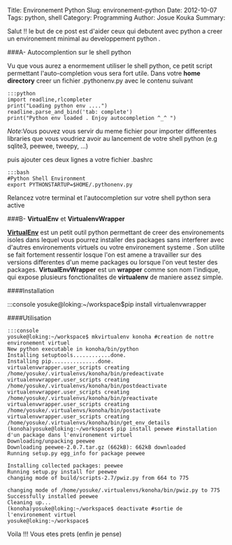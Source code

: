 Title: Environement Python
Slug: environement-python
Date: 2012-10-07
Tags: python, shell
Category: Programming
Author: Josue Kouka
Summary: 

Salut !! le but de ce post est d'aider ceux qui debutent avec python a creer un environement minimal 
au developpement python .

###A- Autocomplention sur le shell python

Vu que vous aurez a enormement utiliser le shell python, ce petit script permettant l'auto-completion vous sera fort utile.
Dans votre **home directory** creer un fichier .pythonenv.py avec le contenu suivant

    :::python
    import readline,rlcompleter
    print("Loading python env ....")
    readline.parse_and_bind('tab: complete')
    print("Python env loaded . Enjoy autocompletion ^_^ ")

*Note*:Vous pouvez vous servir du meme fichier pour importer differentes libraries que vous voudriez avoir au lancement de votre shell python (e.g sqlite3, peewee, tweepy, ...)

puis ajouter ces deux lignes a votre fichier .bashrc

    :::bash
    #Python Shell Environment
    export PYTHONSTARTUP=$HOME/.pythonenv.py

Relancez votre terminal et l'autocompletion sur votre shell python sera active

###B- **VirtualEnv** et **VirtualenvWrapper**

[__VirtualEnv__](http://pypi.python.org/pypi/virtualenv) est un petit outil python permettant de creer des environements isoles dans lequel vous pourrez installer des packages sans interferer avec d'autres environements virtuels ou votre environement systeme .
Son utilite se fait fortement ressentir losque l'on est amene a travailler sur des versions differentes d'un meme packages ou lorsque l'on veut tester des packages.
__VirtualEnvWrapper__ est un **wrapper** comme son nom l'indique, qui expose plusieurs fonctionalites de **virtualenv** de maniere assez simple.

####Installation

  :::console
  yosuke@loking:~/workspace$pip install virtualenvwrapper

####Utilisation

    :::console
    yosuke@loking:~/workspace$ mkvirtualenv konoha #creation de nottre environement virtuel
    New python executable in konoha/bin/python
    Installing setuptools............done.
    Installing pip...............done.
    virtualenvwrapper.user_scripts creating /home/yosuke/.virtualenvs/konoha/bin/predeactivate
    virtualenvwrapper.user_scripts creating /home/yosuke/.virtualenvs/konoha/bin/postdeactivate
    virtualenvwrapper.user_scripts creating /home/yosuke/.virtualenvs/konoha/bin/preactivate
    virtualenvwrapper.user_scripts creating /home/yosuke/.virtualenvs/konoha/bin/postactivate
    virtualenvwrapper.user_scripts creating /home/yosuke/.virtualenvs/konoha/bin/get_env_details
    (konoha)yosuke@loking:~/workspace$ pip install peewee #installation d'un package dans l'environement virtuel
    Downloading/unpacking peewee
    Downloading peewee-2.0.7.tar.gz (662kB): 662kB downloaded
    Running setup.py egg_info for package peewee
      
    Installing collected packages: peewee
    Running setup.py install for peewee
    changing mode of build/scripts-2.7/pwiz.py from 664 to 775
      
    changing mode of /home/yosuke/.virtualenvs/konoha/bin/pwiz.py to 775
    Successfully installed peewee
    Cleaning up...
    (konoha)yosuke@loking:~/workspace$ deactivate #sortie de l'environement virtuel
    yosuke@loking:~/workspace$ 

Voila !!! Vous etes prets (enfin je pense)
 